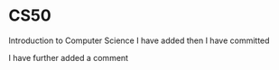 # CS50
Introduction to Computer Science
I have added 
then I have committed


I have further added a comment
